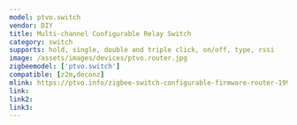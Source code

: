 ```yaml
---
model: ptvo.switch
vendor: DIY 
title: Multi-channel Configurable Relay Switch
category: switch
supports: hold, single, double and triple click, on/off, type, rssi
image: /assets/images/devices/ptvo.router.jpg
zigbeemodel: ['ptvo.switch']
compatible: [z2m,deconz]
mlink: https://ptvo.info/zigbee-switch-configurable-firmware-router-199/
link: 
link2: 
link3: 
---
```


